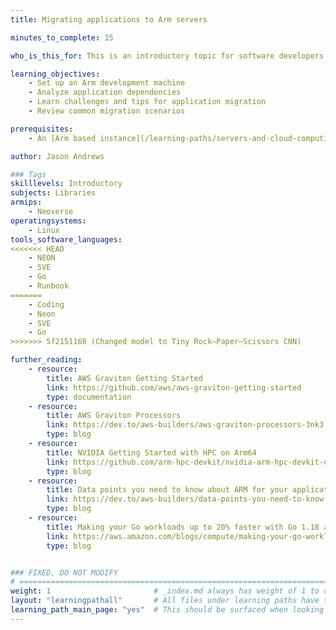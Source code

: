 ```yaml
---
title: Migrating applications to Arm servers

minutes_to_complete: 15

who_is_this_for: This is an introductory topic for software developers looking to migrate applications to Arm servers.

learning_objectives:
    - Set up an Arm development machine
    - Analyze application dependencies
    - Learn challenges and tips for application migration
    - Review common migration scenarios

prerequisites:
    - An [Arm based instance](/learning-paths/servers-and-cloud-computing/csp/) from a cloud service provider.

author: Jason Andrews

### Tags
skilllevels: Introductory
subjects: Libraries
armips:
    - Neoverse
operatingsystems:
    - Linux
tools_software_languages:
<<<<<<< HEAD
    - NEON
    - SVE
    - Go
    - Runbook
=======
    - Coding
    - Neon
    - SVE
    - Go
>>>>>>> 5f2151168 (Changed model to Tiny Rock–Paper–Scissors CNN)

further_reading:
    - resource:
        title: AWS Graviton Getting Started
        link: https://github.com/aws/aws-graviton-getting-started
        type: documentation
    - resource:
        title: AWS Graviton Processors
        link: https://dev.to/aws-builders/aws-graviton-processors-3nk3
        type: blog
    - resource:
        title: NVIDIA Getting Started with HPC on Arm64
        link: https://github.com/arm-hpc-devkit/nvidia-arm-hpc-devkit-users-guide
        type: blog
    - resource:
        title: Data points you need to know about ARM for your application code migration
        link: https://dev.to/aws-builders/data-points-you-need-to-know-about-arm-for-your-application-code-migration-5c0f
        type: blog
    - resource:
        title: Making your Go workloads up to 20% faster with Go 1.18 and AWS Graviton
        link: https://aws.amazon.com/blogs/compute/making-your-go-workloads-up-to-20-faster-with-go-1-18-and-aws-graviton/
        type: blog


### FIXED, DO NOT MODIFY
# ================================================================================
weight: 1                       # _index.md always has weight of 1 to order correctly
layout: "learningpathall"       # All files under learning paths have this same wrapper
learning_path_main_page: "yes"  # This should be surfaced when looking for related content. Only set for _index.md of learning path content.
---
```

